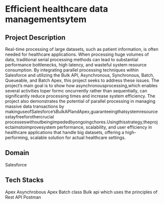 # **Efficient healthcare data managementsytem**

## **Project Description**
 Real-time processing of large datasets, such as patient information, is often needed for healthcare applications. When processing huge volumes of data, traditional serial processing methods can lead to substantial performance bottlenecks, high latency, and wasteful system resource consumption. By integrating parallel processing techniques within Salesforce and utilizing the Bulk API, Asynchronous, Synchronous, Batch, Queueable, and Batch Apex, this project seeks to address these issues. The project’s main goal is 
to show how asynchronousprocessing,which enables several activities toper formc oncurrently rather than sequentially, can significantly reduce processing times and increase system efficiency. The project also demonstrates the potential of parallel processing in managing massive data transactions by makinguseofSalesforce’sBulkAPIandApex,guaranteeingthatsystemresourcesstayfreeforothercrucial processeswithoutbeingimpededbyongoingchores.Usingthisstrategy,theprojectaimstoimprovesystem performance, scalability, and user efficiency in healthcare applications that handle big datasets, offering a high-performing, scalable solution for actual healthcare settings.


## **Domain**
Salesforce

## **Tech Stacks**
Apex
Asynchrobous Apex
Batch class
Bulk api which uses the principles of Rest API
Postman


